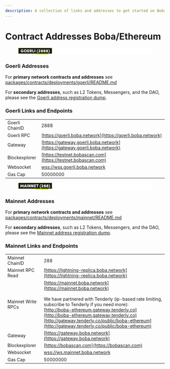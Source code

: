 ```yaml
---
description: A collection of links and addresses to get started on Boba-Ethereum
---
```


# Contract Addresses Boba/Ethereum

<figure><img src="../../.gitbook/assets/Artboard 1 (8) (1).png" alt=""><figcaption></figcaption></figure>

### Goerli Addresses

For **primary network contracts and addresses** see [packages/contracts/deployments/goerli/README.md](../../packages/contracts/deployments/goerli/)

For **secondary addresses**, such as L2 Tokens, Messengers, and the DAO, please see the [Goerli address registration dump](../../packages/boba/register/addresses/addressesGoerli\_0x6FF9c8FF8F0B6a0763a3030540c21aFC721A9148.json).

### Goerli Links and Endpoints

|                |                                                                            |
| -------------- | -------------------------------------------------------------------------- |
| Goerli ChainID | 2888                                                                       |
| Goerli RPC     | [https://goerli.boba.network](https://goerli.boba.network)                 |
| Gateway        | [https://gateway.goerli.boba.network](https://gateway.goerli.boba.network) |
| Blockexplorer  | [https://testnet.bobascan.com](https://testnet.bobascan.com)               |
| Websocket      | [wss://wss.goerli.boba.network](wss://wss.goerli.boba.network)             |
| Gas Cap        | 50000000                                                                   |



<figure><img src="../../.gitbook/assets/Artboard 2 (12) (1).png" alt=""><figcaption></figcaption></figure>

### Mainnet Addresses

For **primary network contracts and addresses** see [packages/contracts/deployments/mainnet/README.md](../../packages/contracts/deployments/mainnet/)

For **secondary addresses**, such as L2 Tokens, Messengers, and the DAO, please see the [Mainnet address registration dump](../../packages/boba/register/addresses/addressesMainnet\_0x8376ac6C3f73a25Dd994E0b0669ca7ee0C02F089.json).

### Mainnet Links and Endpoints

|                    |                                                                                                                                                                                                                                                                                                                                                                          |
|--------------------|--------------------------------------------------------------------------------------------------------------------------------------------------------------------------------------------------------------------------------------------------------------------------------------------------------------------------------------------------------------------------|
| Mainnet ChainID    | 288                                                                                                                                                                                                                                                                                                                                                                      |
| Mainnet RPC Read   | [https://lightning-replica.boba.network](https://lightning-replica.boba.network)                                                                                                                                                                                                                                                                                         |
| Mainnet Write RPCs | [https://mainnet.boba.network](https://mainnet.boba.network)<br/><br/>We have partnered with Tenderly (ip-based rate limiting, subscribe to Tenderly if you need more): <br/>[http://boba-ethereum.gateway.tenderly.co](http://boba-ethereum.gateway.tenderly.co)<br/>[http://gateway.tenderly.co/public/boba-ethereum](http://gateway.tenderly.co/public/boba-ethereum) |
| Gateway            | [https://gateway.boba.network](https://gateway.boba.network)                                                                                                                                                                                                                                                                                                             |
| Blockexplorer      | [https://bobascan.com](https://bobascan.com)                                                                                                                                                                                                                                                                                                                             |
| Websocket          | [wss://ws.mainnet.boba.network](wss://wss.mainnet.boba.network)                                                                                                                                                                                                                                                                                                          |
| Gas Cap            | 50000000                                                                                                                                                                                                                                                                                                                                                                 |

